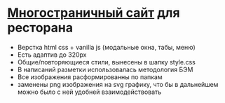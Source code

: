 # [Многостраничный сайт](https://alexlancev.github.io/mafia/index.html) для ресторана

- Верстка html css + vanilla js (модальные окна, табы, меню)
- Есть адаптив до 320px
- Общие/повторяющиеся стили, вынесены в шапку style.css
- В написаний разметки использовалась методология БЭМ
- Все изображения расформированны по папкам
- заменены png изображения на svg графику, что бы в дальнейшем можно было с ней удобней взаимодействовать
